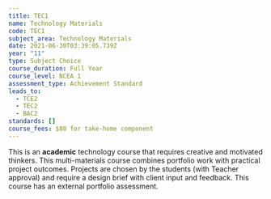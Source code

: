 ```yaml
---
title: TEC1
name: Technology Materials
code: TEC1
subject_area: Technology Materials
date: 2021-06-30T03:39:05.739Z
year: "11"
type: Subject Choice
course_duration: Full Year
course_level: NCEA 1
assessment_type: Achievement Standard
leads_to:
  - TCE2
  - TEC2
  - BAC2
standards: []
course_fees: $80 for take-home component
---
```

This is an **academic** technology course that requires creative and motivated thinkers. This multi-materials course combines portfolio work with practical project outcomes. Projects are chosen by the students (with Teacher approval) and require a design brief with client input and feedback. This course has an external portfolio assessment.